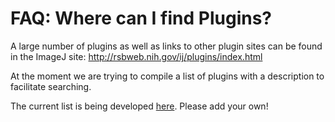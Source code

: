 # FAQ: Where can I find Plugins?

A large number of plugins as well as links to other plugin sites can be
found in the ImageJ site: <http://rsbweb.nih.gov/ij/plugins/index.html>

At the moment we are trying to compile a list of plugins with a
description to facilitate searching.

The current list is being developed [here](/plugin/start). Please add
your own!
